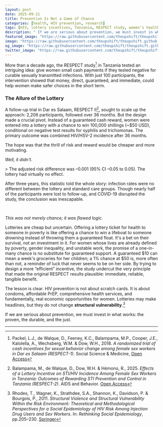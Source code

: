 ```yaml
---
layout: post
date: 2025-09-21
title: Prevention Is Not a Game of Chance
categories: [health, HIV prevention, research]
tags: [HIV, lottery incentives, Tanzania, RESPECT study, women’s health]
description: " If we are serious about prevention, we must invest in what works: the proven, the durable, and the just."
featured_image: "https://raw.githubusercontent.com/theupshift/theupshift.github.io/master/images/8a4d3001-3521-42fe-b80b-658cfcb15b82-900x500.jpg"
image: "https://raw.githubusercontent.com/theupshift/theupshift.github.io/master/images/8a4d3001-3521-42fe-b80b-658cfcb15b82-900x500.jpg"
og_image: "https://raw.githubusercontent.com/theupshift/theupshift.github.io/master/images/8a4d3001-3521-42fe-b80b-658cfcb15b82-900x500.jpg"
twitter_image: "https://raw.githubusercontent.com/theupshift/theupshift.github.io/master/images/8a4d3001-3521-42fe-b80b-658cfcb15b82-900x500.jpg"
---
```


More than a decade ago, the RESPECT study[^1] in Tanzania tested an intriguing idea: give women small cash payments if they tested negative for curable sexually transmitted infections. With just 100 participants, the intervention showed that money, direct, guaranteed, and immediate, could help women make safer choices in the short term.

### The Allure of the Lottery
A follow-up trial in Dar es Salaam, RESPECT II[^2], sought to scale up the approach: 2,206 participants, followed over 36 months. But the design made a crucial pivot. Instead of a guaranteed cash reward, women were entered into a lottery with a chance to win 100,000 shillings (~$50 USD), conditional on negative test results for syphilis and trichomonas. The primary outcome was combined HIV/HSV-2 incidence after 36 months. 

The hope was that the thrill of risk and reward would be cheaper and more motivating.
<br>
<p><em>Well, it didn't.</em></p>
> The adjusted risk difference was –0.001 (95% CI –0.05 to 0.05). The lottery had virtually no effect.

After three years, this statistic told the whole story: infection rates were no different between the lottery and standard care groups. Though nearly half of the participants were lost to follow-up, and COVID-19 disrupted the study, the conclusion was inescapable.

<br>
<p><em>This was not merely chance; it was flawed logic.</em></p>
Lotteries are cheap but uncertain. Offering a lottery ticket for health to someone in poverty is like offering a chance to win a lifeboat to someone drowning instead of throwing them a guaranteed float. It's a bet on their survival, not an investment in it. For women whose lives are already defined by poverty, gender inequality, and unstable work, the promise of a one-in-many chance is no substitute for guaranteed support. A guaranteed $10 can mean a week's groceries for her children; a 1% chance at $50 is, more often than not, a reminder of luck that never seems to be on her side. By trying to design a more “efficient” incentive, the study undercut the very principle that made the original RESPECT results plausible: immediate, reliable, tangible benefit.

The lesson is clear. HIV prevention is not about scratch cards. It is about condoms, affordable PrEP, comprehensive health services, and fundamentally, real economic opportunities for women. Lotteries may make headlines, but they do not change **structural vulnerability**.[^3]

If we are serious about prevention, we must invest in what works: the proven, the durable, and the just.

---
[^1]: Packel, L.J., de Walque, D., Feeney, K.C., Balampama, M.P., Cooper, J.E., Kalolella, A., Wechsberg, W.M. & Dow, W.H., 2018. *A randomized trial of cash incentives for sexual behavior change among female sex workers in Dar es Salaam (RESPECT-1)*. Social Science & Medicine, [Open Access](https://doi.org/10.1016/j.socscimed.2018.03.019)
[^2]: Balampama, M., de Walque, D., Dow, W.H. & Hémono, R., 2025. *Effects of a Lottery Incentive on STI/HIV Incidence Among Female Sex Workers in Tanzania: Outcomes of Rewarding STI Prevention and Control in Tanzania (RESPECT-2)*. AIDS and Behavior. [Open Access](https://doi.org/10.1007/s10461-025-04822-8)
[^3]: Rhodes, T., Wagner, K., Strathdee, S.A., Shannon, K., Davidson, P. & Bourgois, P., 2011. *Structural Violence and Structural Vulnerability Within the Risk Environment: Theoretical and Methodological Perspectives for a Social Epidemiology of HIV Risk Among Injection Drug Users and Sex Workers*. In: *Rethinking Social Epidemiology*, pp.205–230. [Springer](https://doi.org/10.1007/978-1-4614-0070-9_11)
